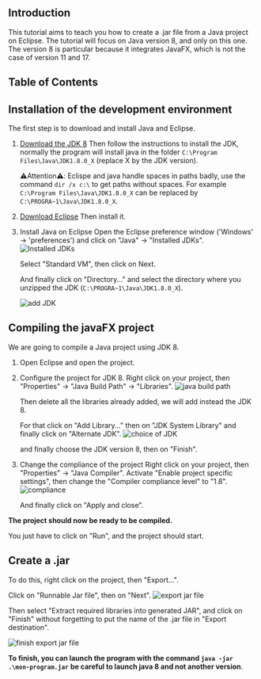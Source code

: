## Introduction

This tutorial aims to teach you how to create a .jar file from a Java project on Eclipse.
The tutorial will focus on Java version 8, and only on this one.
The version 8 is particular because it integrates JavaFX, which is not the case of version 11 and 17.

## Table of Contents

## Installation of the development environment

The first step is to download and install Java and Eclipse.

1. [Download the JDK 8](https://www.oracle.com/java/technologies/javase/javase8u211-later-archive-downloads.html)
   Then follow the instructions to install the JDK, normally the program will install java in the folder `C:\Program Files\Java\JDK1.8.0_X` (replace X by the JDK version).

   ⚠️Attention⚠️: Eclispe and java handle spaces in paths badly, use the command `dir /x c:\` to get paths without spaces.
   For example `C:\Program Files\Java\JDK1.8.0_X` can be replaced by `C:\PROGRA~1\Java\JDK1.8.0_X`.

2. [Download Eclipse](https://www.eclipse.org/downloads/download.php?file=/technology/epp/downloads/release/mars/R/eclipse-java-luna-R-win32-x86_64.zip&mirror_id=101)
   Then install it.

3. Install Java on Eclipse
   Open the Eclipse preference window ('Windows' -> 'preferences') and click on "Java" -> "Installed JDKs".
   ![Installed JDKs](https://i.ibb.co/HPs8Tf5/installed-jre-ecplise.png)

   Select "Standard VM", then click on Next.

   And finally click on "Directory..." and select the directory where you unzipped the JDK (`C:\PROGRA~1\Java\JDK1.8.0_X`).

   ![add JDK](https://i.ibb.co/c1LzgHx/add-jre-eclipse.png)

## Compiling the javaFX project

We are going to compile a Java project using JDK 8.

1. Open Eclipse and open the project.

2. Configure the project for JDK 8.
   Right click on your project, then "Properties" -> "Java Build Path" -> "Libraries".
   ![java build path](https://i.ibb.co/Cs43jdH/java-build-path-eclipse.png)

   Then delete all the libraries already added, we will add instead the JDK 8.

   For that click on "Add Library..." then on "JDK System Library" and finally click on "Alternate JDK".
   ![choice of JDK](https://i.ibb.co/vdWmWgg/use-jre8.png)

   and finally choose the JDK version 8, then on "Finish".

3. Change the compliance of the project
   Right click on your project, then "Properties" -> "Java Compiler".
   Activate "Enable project specific settings", then change the "Compiler compliance level" to "1.8".
   ![compliance](https://i.ibb.co/WGp68C5/compliance-jre8.png)

   And finally click on "Apply and close".

**The project should now be ready to be compiled.**

You just have to click on "Run", and the project should start.

## Create a .jar

To do this, right click on the project, then "Export...".

Click on "Runnable Jar file", then on "Next".
![export jar file](https://i.ibb.co/FJ6mZh6/export-jar-eclipse.png)

Then select "Extract required libraries into generated JAR", and click on "Finish" without forgetting to put the name of the .jar file in "Export destination".

![finish export jar file](https://i.ibb.co/QFbG0SM/extract-libraries-eclipse.png)

**To finish, you can launch the program with the command `java -jar .\mon-program.jar`**
**be careful to launch java 8 and not another version**.
